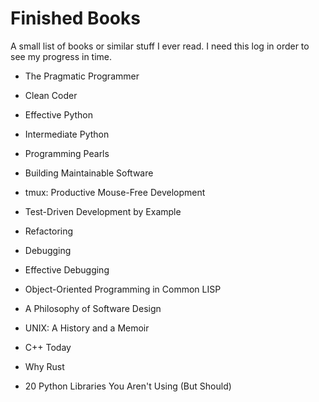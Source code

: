 Finished Books
==============

A small list of books or similar stuff I ever read.
I need this log in order to see my progress in time.


 - The Pragmatic Programmer
 - Clean Coder
 - Effective Python
 - Intermediate Python
 - Programming Pearls
 - Building Maintainable Software
 - tmux: Productive Mouse-Free Development
 - Test-Driven Development by Example
 - Refactoring
 - Debugging
 - Effective Debugging
 - Object-Oriented Programming in Common LISP  
 - A Philosophy of Software Design
 - UNIX: A History and a Memoir

 - C++ Today
 - Why Rust
 - 20 Python Libraries You Aren't Using (But Should)
